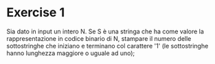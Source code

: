 # Exercise 1
Sia dato in input un intero N. Se S è una stringa che ha come valore la rappresentazione in codice binario di N, stampare il numero delle sottostringhe che iniziano e terminano col carattere '1' (le sottostringhe hanno lunghezza maggiore o uguale ad uno);
